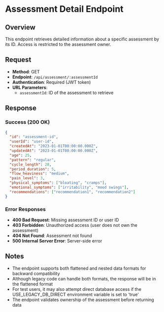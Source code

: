 # Assessment Detail Endpoint

## Overview
This endpoint retrieves detailed information about a specific assessment by its ID. Access is restricted to the assessment owner.

## Request
- **Method**: GET
- **Endpoint**: `/api/assessment/:assessmentId`
- **Authentication**: Required (JWT token)
- **URL Parameters**:
  - `assessmentId`: ID of the assessment to retrieve

## Response

### Success (200 OK)
```json
{
  "id": "assessment-id",
  "userId": "user-id",
  "createdAt": "2023-01-01T00:00:00.000Z",
  "updatedAt": "2023-01-01T00:00:00.000Z",
  "age": 25,
  "pattern": "regular",
  "cycle_length": 28,
  "period_duration": 5,
  "flow_heaviness": "medium",
  "pain_level": 3,
  "physical_symptoms": ["bloating", "cramps"],
  "emotional_symptoms": ["irritability", "mood swings"],
  "recommendations": ["recommendation1", "recommendation2"]
}
```

### Error Responses
- **400 Bad Request**: Missing assessment ID or user ID
- **403 Forbidden**: Unauthorized access (user does not own the assessment)
- **404 Not Found**: Assessment not found
- **500 Internal Server Error**: Server-side error

## Notes
- The endpoint supports both flattened and nested data formats for backward compatibility
- Although legacy code can handle both formats, the response will be in the flattened format
- For test users, it may also attempt direct database access if the USE_LEGACY_DB_DIRECT environment variable is set to 'true'
- The endpoint validates ownership of the assessment before returning data 